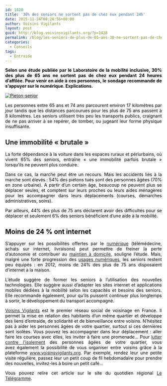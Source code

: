 ```yaml
---
id: 1428
title: '30% des seniors ne sortent pas de chez eux pendant 24h'
date: 2015-11-24T08:20:56+00:00
author: Voisins Vigilants
layout: post
guid: http://blog.voisinsvigilants.org/?p=1428
permalink: /blog/les-seniors-de-plus-de-65-ans-30-ne-sortent-pas-de-chez-eux-pendant-24h/
categories:
  - Conseils
tags:
  - Entraide
---
```

<p class="chapo" style="font-weight: 400; text-align: justify;">
  <span style="color: #000000;"><strong>Selon une étude publiée par le Laboratoire de la mobilité inclusive, 30% des plus de 65 ans ne sortent pas de chez eux pendant 24 heures d&rsquo;affilée. Pour venir en aide à ces personnes, le sondage recommande de s&rsquo;appuyer sur le numérique. Explications.</strong></span>
</p>

<p class="chapo" style="font-weight: 400; text-align: justify;">
  <span style="color: #000000;"><a href="./../../images/2015/10/Pieton-senior.jpg"><span style="color: #000000;"><img class="aligncenter  wp-image-1429" src="./../../images/2015/10/Pieton-senior.jpg" alt="Pieton-senior" /></span></a></span>
</p>

<p style="text-align: justify;">
  <span style="color: #000000;">Les personnes entre 65 ans et 74 ans parcourent environ 17 kilomètres par jour tandis que les distances parcourues pour les plus de 75 ans passent à 8 kilomètres. Les seniors utilisent très peu les transports publics, craignant de ne pas arriver à se repérer, de tomber, ou jugeant leur forme physique insuffisante.</span>
</p>

<h2 style="text-align: justify;">
  <strong>Une immobilité &laquo;&nbsp;brutale&nbsp;&raquo;</strong>
</h2>

<p style="text-align: justify;">
  <span style="color: #000000;">La forte dépendance à la voiture dans les espaces ruraux et périurbains, où vivent 65% des seniors, entraîne &laquo;&nbsp;une immobilité parfois brutale&nbsp;&raquo; lorsqu&rsquo;ils ne peuvent plus conduire. </span>
</p>

<p style="text-align: justify;">
  <span style="color: #000000;">Dans ce cas, la marche peut être un recours. Mais les accidents liés à la marche sont élevés : 54% des piétons tués sont des personnes âgées (70% en zone urbaine). A partir d&rsquo;un certain âge, beaucoup ne peuvent plus se déplacer seules, et comptent sur leurs proches ou leurs aides ménagères pour les accompagner dans leurs déplacements (courses, démarches administratives, soins). </span>
</p>

<p style="text-align: justify;">
  <span style="color: #000000;">Par ailleurs, 44% des plus de 75 ans déclarent avoir des difficultés pour se déplacer et seulement 6% des seniors bénéficient d&rsquo;une aide à la mobilité.</span>
</p>

## <span style="color: #000000;"><strong>Moins de 24 % ont internet</strong></span>

<p style="text-align: justify;">
  <span style="color: #000000;">S&rsquo;appuyer sur les possibilités offertes par le</span> <a href="http://blog.voisinsvigilants.org/blog/mieux-vieillir-numerique/">numérique</a> <span style="color: #000000;">(télémédecine, achats sur internet, livraisons) peut permettre de freiner la perte d&rsquo;autonomie et contribuer au</span> <a href="http://blog.voisinsvigilants.org/blog/teleassistance-maintien-domicile-personnes-agees/">maintien à domicile</a><span style="color: #000000;">, souligne l&rsquo;étude. Mais, malgré une forte progression des</span> <a href="http://blog.voisinsvigilants.org/blog/mieux-vieillir-numerique/">usages numériques</a><span style="color: #000000;">, les seniors restent peu équipés : en 2012, moins de 24% des plus de 75 ans disposaient d&rsquo;internet à la maison. </span>
</p>

<p style="text-align: justify;">
  <span style="color: #000000;">L&rsquo;étude suggère de former les seniors à l&rsquo;utilisation des nouvelles technologies. Elle suggère aussi d&rsquo;adapter les sites internet et applications mobiles dédiées à la mobilité selon les capacités et besoins des seniors. Elle recommande également, pour qu&rsquo;ils puissent continuer plus longtemps à sortir, le développement du transport accompagné.</span>
</p>

<p style="text-align: justify;">
  <span style="color: #000000;"><a href="http://www.voisinsivigilants.org">Voisins Vigilants</a> est le premier réseau social de voisinage en France. Il permet la mise en relation des habitants d&rsquo;un même quartier et développe des liens d&rsquo;entraide, de solidarité et de bienveillance entre voisins. N&rsquo;hésitez pas à aider les personnes âgées de votre quartier, surtout si ces dernières sont isolées. Vous pouvez les accompagner dans leur déplacement : aller faire les courses avec elles, les inviter à faire une promenade&#8230; Pour</span> <a href="http://blog.voisinsvigilants.org/blog/isolement-personnes-agees-agissez-voisin/">lutter contre l&rsquo;isolement</a> <span style="color: #000000;">des personnes âgées de votre quartier, vous avez également la possibilité de vous organiser entre voisins grâce à la plateforme <a href="http://www.voisinsvigilants.org">www.voisinsvigilants.org</a>. Par exemple, rendez leur une petite visite régulière, passez leur un petit coup de fil hebdomadaire pour prendre des nouvelles, invitez-les à boire un petit café&#8230;</span>
</p>

<p style="text-align: justify;">
  <span style="color: #000000;">Vous pouvez relire cet article sur le site du quotidien régional </span><a href="http://www.letelegramme.fr/france/plus-de-65-ans-30-ne-sortent-pas-de-chez-eux-pendant-24h-30-09-2015-10794383.php">Le Télégramme</a><span style="color: #000000;">. </span>
</p>
